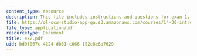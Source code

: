 ```yaml
---
content_type: resource
description: This file includes instructions and questions for exam 1.
file: https://ol-ocw-studio-app-qa.s3.amazonaws.com/courses/14-30-introduction-to-statistical-method-in-economics-spring-2006/bd9f067c4224db61c066192c8e8a7629_ex2.pdf
file_type: application/pdf
resourcetype: Document
title: ex2.pdf
uid: bd9f067c-4224-db61-c066-192c8e8a7629
---
```

